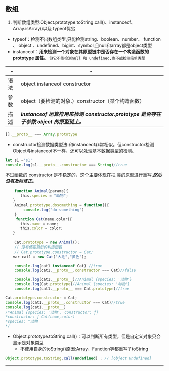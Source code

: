 ## 数组

1. 判断数组类型:Object.prototype.toString.call()、instanceof、Array.isArray()以及 typeof优劣
+ typeof：检测不出数组类型,只能检测string、boolean、number、 function 、 object 、undefined、bigint、symbol,且null和array都是object类型
+ instanceof：**用来检测一个对象在其原型链中是否存在一个构造函数的 prototype 属性。** `但它不能检测null 和 undefined,也不能检测简单类型`

-|-
-|-
语法|object instanceof constructor
参数|object（要检测的对象.）constructor（某个构造函数）
描述| ***instanceof 运算符用来检测 constructor.prototype 是否存在于参数 object 的原型链上。***

```js
[].__proto__ === Array.prototype
```
+ constructor检测数据类型法:和instanceof非常相似。但constructor检测 Object与instanceof不一样，还可以处理基本数据类型的检测。
```js
let s1 ='s1'
console.log(s1.__proto__.constructor === String)//true
```
不过函数的 constructor 是不稳定的，这个主要体现在把 类的原型进行重写,***然后没有及时修正。***
```js
	function Animal(params){
　　　　this.species = "动物";
　　}
	Animal.prototype.dosomething = function(){
		console.log("do something")
	}
　	function Cat(name,color){
　　　　this.name = name;
　　　　this.color = color;
　　}
	
	Cat.prototype = new Animal();
	// 没有修正原型的构造函数
	// Cat.prototype.constructor = Cat;
　　var cat1 = new Cat("大毛","黄色");

	console.log(cat1 instanceof Cat) //true
	console.log(cat1.__proto__.constructor === Cat)//false

	console.log(cat1.__proto__)//Animal {species: '动物'}
	console.log(Cat.prototype)//Animal {species: '动物'}
	console.log(cat1.__proto__ === Cat.prototype)//true
```
```js
Cat.prototype.constructor = Cat;
console.log(cat1.__proto__.constructor === Cat)//true
console.log(cat1.__proto__)
/*Animal {species: '动物', constructor: ƒ}
*constructor: ƒ Cat(name,color)
*species: "动物
*/
```

+ Object.prototype.toString.call()：可以判断所有类型，但是自定义对象只会显示是对象类型
	- 不使用自身的toString()原因:Array，Function等都重写了toString
```js
Object.prototype.toString.call(undefined) ; // [object Undefined]
```


---

